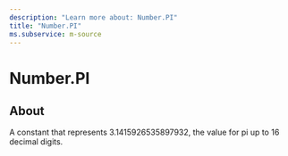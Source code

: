 ```yaml
---
description: "Learn more about: Number.PI"
title: "Number.PI"
ms.subservice: m-source
---
```

# Number.PI

## About

A constant that represents 3.1415926535897932, the value for pi up to 16 decimal digits.
